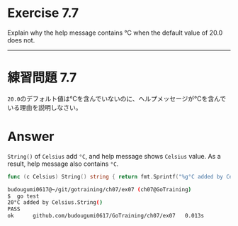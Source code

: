 # Exercise 7.7
Explain why the help message contains °C when the default value of 20.0 does not.

---
# 練習問題 7.7
`20.0`のデフォルト値は°Cを含んでいないのに、ヘルプメッセージが°Cを含んでいる理由を説明しなさい。

# Answer
`String()` of `Celsius` add `°C`, and help message shows `Celsius` value. As a result, help message also contains `°C`.

````go
func (c Celsius) String() string { return fmt.Sprintf("%g°C added by Celsius.String()", c) }
````


````sh
budougumi0617@~/git/gotraining/ch07/ex07 (ch07@GoTraining)
$  go test
20°C added by Celsius.String()
PASS
ok  	github.com/budougumi0617/GoTraining/ch07/ex07	0.013s
````
